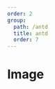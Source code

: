 ```yaml
---
order: 2
group:
  path: /antd
  title: antd
  order: 7
---
```


# Image

<code src="./_demo.tsx"
  title='测试antd中媒体组件Image'
  desc='使用自动配置查看效果'
  defaultShowCode=true
/>
